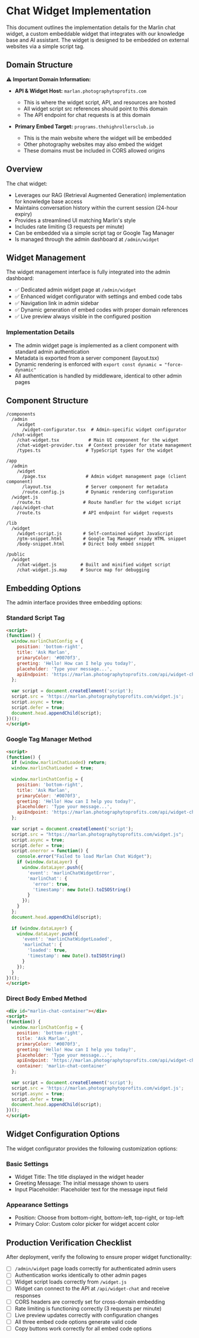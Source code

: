 # Chat Widget Implementation

This document outlines the implementation details for the Marlin chat widget, a custom embeddable widget that integrates with our knowledge base and AI assistant. The widget is designed to be embedded on external websites via a simple script tag.

## Domain Structure

⚠️ **Important Domain Information:**

- **API & Widget Host:** `marlan.photographytoprofits.com` 
  - This is where the widget script, API, and resources are hosted
  - All widget script src references should point to this domain
  - The API endpoint for chat requests is at this domain

- **Primary Embed Target:** `programs.thehighrollersclub.io`
  - This is the main website where the widget will be embedded
  - Other photography websites may also embed the widget
  - These domains must be included in CORS allowed origins

## Overview

The chat widget:
- Leverages our RAG (Retrieval Augmented Generation) implementation for knowledge base access
- Maintains conversation history within the current session (24-hour expiry)
- Provides a streamlined UI matching Marlin's style
- Includes rate limiting (3 requests per minute)
- Can be embedded via a simple script tag or Google Tag Manager
- Is managed through the admin dashboard at `/admin/widget`

## Widget Management

The widget management interface is fully integrated into the admin dashboard:

- ✅ Dedicated admin widget page at `/admin/widget`
- ✅ Enhanced widget configurator with settings and embed code tabs
- ✅ Navigation link in admin sidebar
- ✅ Dynamic generation of embed codes with proper domain references
- ✅ Live preview always visible in the configured position

### Implementation Details

- The admin widget page is implemented as a client component with standard admin authentication
- Metadata is exported from a server component (layout.tsx)
- Dynamic rendering is enforced with `export const dynamic = "force-dynamic"`
- All authentication is handled by middleware, identical to other admin pages

## Component Structure

```
/components
  /admin
    /widget
      /widget-configurator.tsx  # Admin-specific widget configurator
  /chat-widget
    /chat-widget.tsx           # Main UI component for the widget
    /chat-widget-provider.tsx  # Context provider for state management
    /types.ts                 # TypeScript types for the widget

/app
  /admin
    /widget
      /page.tsx               # Admin widget management page (client component)
      /layout.tsx             # Server component for metadata
      /route.config.js        # Dynamic rendering configuration
  /widget.js
    /route.ts                # Route handler for the widget script
  /api/widget-chat
    /route.ts                # API endpoint for widget requests

/lib
  /widget
    /widget-script.js        # Self-contained widget JavaScript
    /gtm-snippet.html        # Google Tag Manager ready HTML snippet
    /body-snippet.html       # Direct body embed snippet

/public
  /widget
    /chat-widget.js         # Built and minified widget script
    /chat-widget.js.map     # Source map for debugging
```

## Embedding Options

The admin interface provides three embedding options:

### Standard Script Tag

```html
<script>
(function() {
  window.marlinChatConfig = {
    position: 'bottom-right',
    title: 'Ask Marlan',
    primaryColor: '#0070f3',
    greeting: 'Hello! How can I help you today?',
    placeholder: 'Type your message...',
    apiEndpoint: 'https://marlan.photographytoprofits.com/api/widget-chat'
  };
  
  var script = document.createElement('script');
  script.src = 'https://marlan.photographytoprofits.com/widget.js';
  script.async = true;
  script.defer = true;
  document.head.appendChild(script);
})();
</script>
```

### Google Tag Manager Method
```html
<script>
(function() {
  if (window.marlinChatLoaded) return;
  window.marlinChatLoaded = true;
  
  window.marlinChatConfig = {
    position: 'bottom-right',
    title: 'Ask Marlan',
    primaryColor: '#0070f3',
    greeting: 'Hello! How can I help you today?',
    placeholder: 'Type your message...',
    apiEndpoint: 'https://marlan.photographytoprofits.com/api/widget-chat'
  };
  
  var script = document.createElement('script');
  script.src = "https://marlan.photographytoprofits.com/widget.js";
  script.async = true;
  script.defer = true;
  script.onerror = function() {
    console.error("Failed to load Marlan Chat Widget");
    if (window.dataLayer) {
      window.dataLayer.push({
        'event': 'marlinChatWidgetError',
        'marlinChat': {
          'error': true,
          'timestamp': new Date().toISOString()
        }
      });
    }
  };
  document.head.appendChild(script);
  
  if (window.dataLayer) {
    window.dataLayer.push({
      'event': 'marlinChatWidgetLoaded',
      'marlinChat': {
        'loaded': true,
        'timestamp': new Date().toISOString()
      }
    });
  }
})();
</script>
```

### Direct Body Embed Method
```html
<div id="marlin-chat-container"></div>
<script>
(function() {
  window.marlinChatConfig = {
    position: 'bottom-right',
    title: 'Ask Marlan',
    primaryColor: '#0070f3',
    greeting: 'Hello! How can I help you today?',
    placeholder: 'Type your message...',
    apiEndpoint: 'https://marlan.photographytoprofits.com/api/widget-chat',
    container: 'marlin-chat-container'
  };
  
  var script = document.createElement('script');
  script.src = 'https://marlan.photographytoprofits.com/widget.js';
  script.async = true;
  script.defer = true;
  document.head.appendChild(script);
})();
</script>
```

## Widget Configuration Options

The widget configurator provides the following customization options:

### Basic Settings
- Widget Title: The title displayed in the widget header
- Greeting Message: The initial message shown to users
- Input Placeholder: Placeholder text for the message input field

### Appearance Settings
- Position: Choose from bottom-right, bottom-left, top-right, or top-left
- Primary Color: Custom color picker for widget accent color

## Production Verification Checklist

After deployment, verify the following to ensure proper widget functionality:

- [ ] `/admin/widget` page loads correctly for authenticated admin users
- [ ] Authentication works identically to other admin pages
- [ ] Widget script loads correctly from `/widget.js`
- [ ] Widget can connect to the API at `/api/widget-chat` and receive responses
- [ ] CORS headers are correctly set for cross-domain embedding
- [ ] Rate limiting is functioning correctly (3 requests per minute)
- [ ] Live preview updates correctly with configuration changes
- [ ] All three embed code options generate valid code
- [ ] Copy buttons work correctly for all embed code options